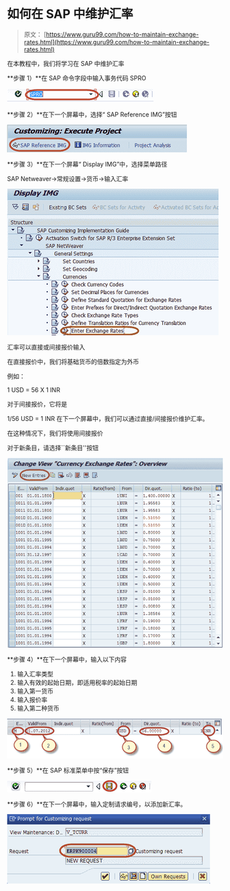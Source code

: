 # 如何在 SAP 中维护汇率

> 原文： [https://www.guru99.com/how-to-maintain-exchange-rates.html](https://www.guru99.com/how-to-maintain-exchange-rates.html)

在本教程中，我们将学习在 SAP 中维护汇率

**步骤 1）**在 SAP 命令字段中输入事务代码 SPRO

![How to Maintain Exchange Rates in SAP](img/bfc088cd36c7b5f7c89104f25d3342a6.png)

**步骤 2）**在下一个屏幕中，选择“ SAP Reference IMG”按钮

![How to Maintain Exchange Rates in SAP](img/bfbbf7483bd13e7b57dd232b257d3ace.png)

**步骤 3）**在下一个屏幕“ Display IMG”中，选择菜单路径

SAP Netweaver->常规设置->货币->输入汇率

![How to Maintain Exchange Rates in SAP](img/d08478b3ad60e2ff026ca12e0284eee3.png)

汇率可以直接或间接报价输入

在直接报价中，我们将基础货币的倍数指定为外币

例如：

1 USD = 56 X 1 INR

对于间接报价，它将是

1/56 USD = 1 INR 在下一个屏幕中，我们可以通过直接/间接报价维护汇率。

在这种情况下，我们将使用间接报价

对于新条目，请选择``新条目''按钮

![How to Maintain Exchange Rates in SAP](img/32c04419442e33393f6ecfc49090ebf5.png)

**步骤 4）**在下一个屏幕中，输入以下内容

1.  输入汇率类型
2.  输入有效的起始日期，即适用税率的起始日期
3.  输入第一货币
4.  输入报价率
5.  输入第二种货币

![How to Maintain Exchange Rates in SAP](img/503a85ee32f5c4d6c691938c2700ae3f.png)

**步骤 5）**在 SAP 标准菜单中按“保存”按钮

![How to Maintain Exchange Rates in SAP](img/1f4d96d1298c055c87829b846b5c99b1.png)

**步骤 6）**在下一个屏幕中，输入定制请求编号，以添加新汇率。

![How to Maintain Exchange Rates in SAP](img/034728c9ef9845a42c28325ab10850d3.png)